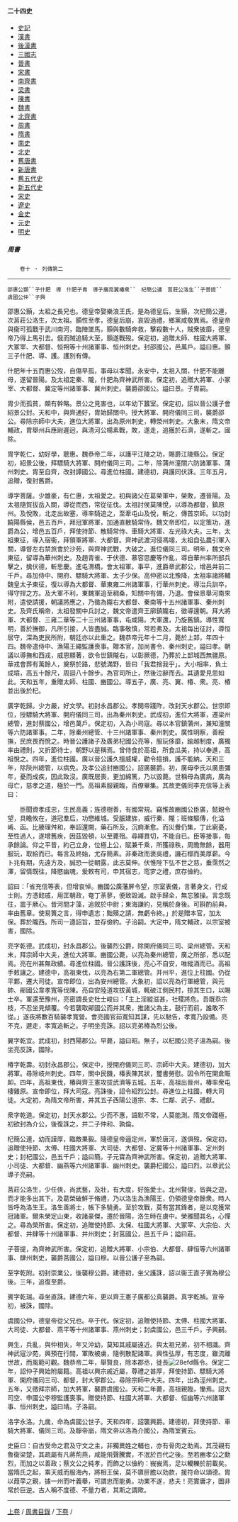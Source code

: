  



#### 二十四史

*   [史記](../a01/a01.md)
*   [漢書](../a02/a02.md)
*   [後漢書](../a03/a03.md)
*   [三國志](../a04/a04.md)
*   [晉書](../a05/a05.md)
*   [宋書](../a06/a06.md)
*   [南齊書](../a07/a07.md)
*   [梁書](../a08/a08.md)
*   [陳書](../a09/a09.md)
*   [魏書](../a10/a10.md)
*   [北齊書](../a11/a11.md)
*   [周書](../a12/a12.md)
*   [隋書](../a13/a13.md)
*   [南史](../a14/a14.md)
*   [北史](../a15/a15.md)
*   [舊唐書](../a16/a16.md)
*   [新唐書](../a17/a17.md)
*   [舊五代史](../a18/a18.md)
*   [新五代史](../a19/a19.md)
*   [宋史](../a20/a20.md)
*   [遼史](../a21/a21.md)
*   [金史](../a22/a22.md)
*   [元史](../a23/a23.md)
*   [明史](../a24/a24.md)


##### 周書
　　`卷十 ‧ 列傳第二`    

* * *

`邵惠公顥``子什肥　導　什肥子胄　導子廣亮翼椿衆``　杞簡公連　莒莊公洛生``子菩提``　虞國公仲``子興`    

邵惠公顥，太祖之長兄也。德皇帝娶樂浪王氏，是為德皇后。生顥，次杞簡公連，次莒莊公洛生，次太祖。顥性至孝，德皇后崩，哀毀過禮，鄉黨咸敬異焉。德皇帝與衞可孤戰于武川南河，臨陣墜馬，顥與數騎奔救，擊殺數十人，賊衆披靡，德皇帝乃得上馬引去。俄而賊追騎大至，顥遂戰歿。保定初，追贈太師、柱國大將軍、大冢宰、大都督、恒朔等十州諸軍事、恒州刺史。封邵國公，邑萬戶。謚曰惠。顥三子什肥、導、護。護別有傳。    

什肥年十五而惠公歿，自傷早孤，事母以孝聞。永安中，太祖入關，什肥不能離母，遂留晉陽。及太祖定秦、隴，什肥為齊神武所害。保定初，追贈大將軍、小冢宰、大都督、冀定等州諸軍事、冀州刺史。襲爵邵國公。謚曰景。子胄嗣。

胄少而孤貧，頗有幹略。景公之見害也，以年幼下蠶室。保定初，詔以晉公護子會紹景公封。天和中，與齊通好，胄始歸關中。授大將軍、開府儀同三司，襲爵邵公。尋除宗師中大夫，進位大將軍，出為原州刺史，轉滎州刺史。大象末，隋文帝輔政，胄舉州兵應尉遲迥，與清河公楊素戰，敗，遂走，追獲於石濟，遂斬之。國除。

胄字乾仁，幼好學，聰惠。魏恭帝二年，以護平江陵之功，賜爵江陵縣公。保定初，紹景公後，拜驃騎大將軍、開府儀同三司。二年，除蒲州潼關六防諸軍事、蒲州刺史。胄至自齊，改封譚國公。尋進位柱國。建德初，與護同伏誅。三年五月，追贈，復封舊爵。

導字菩薩。少雄豪，有仁惠，太祖愛之。初與諸父在葛榮軍中，榮敗，遷晉陽。及太祖隨賀拔岳入關，導從而西，常從征伐。太祖討侯莫陳悅，以導為都督，鎮原州。及悅敗，北走出故塞，導率騎追之，至牽屯山及悅，斬之，傳首京師。以功封饒陽縣侯，邑五百戶，拜冠軍將軍，加通直散騎常侍。魏文帝即位，以定策功，進爵為公，增邑五百戶，拜使持節、散騎常侍、車騎大將軍、左光祿大夫。三年，太祖東征，導入宿衞，拜領軍將軍、大都督。齊神武渡河侵馮翊，太祖自弘農引軍入關，導督左右禁旅會於沙苑，與齊神武戰，大破之。進位儀同三司。明年，魏文帝東征，留導為華州刺史。及趙青雀、于伏德、慕容思慶等作亂，導自華州率所部兵擊之，擒伏德，斬思慶。進屯渭橋，會太祖軍。事平，進爵章武郡公，增邑并前二千戶。尋加侍中、開府、驃騎大將軍、太子少保。高仲密以北豫降，太祖率諸將輔魏皇太子東征，復以導為大都督、華東雍二州諸軍事，行華州刺史。導治兵訓卒，得守捍之方。及大軍不利，東魏軍追至稠桑，知關中有備，乃退。會侯景舉河南來附，遣使請援，朝議將應之，乃徵為隴右大都督、秦南等十五州諸軍事、秦州刺史。及齊氏稱帝，太祖發關中兵討之，魏文帝遣齊王廓鎮隴右，徵導還朝。拜大將軍、大都督、三雍二華等二十三州諸軍事，屯咸陽。大軍還，乃旋舊鎮。導性寬明，善於撫御，凡所引接，人皆盡誠。臨事敬慎，常若弗及。太祖每出征討，導恒居守，深為吏民所附，朝廷亦以此重之。魏恭帝元年十二月，薨於上邽，年四十四。魏帝遣侍中、漁陽王繩監護喪事。贈本官，加尚書令、秦州刺史，謚曰孝。朝議以導撫和西戎，威恩顯著，欲令世鎮隴右，以彰厥德，乃葬於上邽城西無疆原。華戎會葬有萬餘人，奠祭於路，悲號滿野，皆曰「我君捨我乎」。大小相率，負土成墳，高五十餘尺，周迴八十餘步。為官司所止，然後泣辭而去。其遺愛見思如此。天和五年，重贈太師、柱國、豳國公。導五子，廣、亮、翼、椿、衆。亮、椿並出後於杞。

廣字乾歸。少方嚴，好文學。初封永昌郡公。孝閔帝踐阼，改封天水郡公。世宗即位，授驃騎大將軍、開府儀同三司，出為秦州刺史。武成初，進位大將軍，遷梁州總管，進封蔡國公，增邑萬戶。保定初，入為小司寇。尋以本官鎮蒲州，兼知潼關等六防諸軍事。二年，除秦州總管、十三州諸軍事、秦州刺史。廣性明察，善綏撫，民庶畏而悅之。時晉公護諸子及廣弟杞國公亮等，服玩侈靡，踰越制度，廣獨率由禮則，又折節待士，朝野以是稱焉。曾侍食於高祖，所食瓜美，持以奉進，高祖悅之。四年，進位柱國。廣以晉公護久擅威權，勸令挹損，護不能納。天和三年，除陝州總管，以病免。及孝公追封豳國公，詔廣襲爵。初，廣母李氏以廣患彌年，憂而成疾，因此致沒。廣既居喪，更加綿篤，乃以毀薨。世稱母為廣病，廣為母亡，慈孝之道，極於一門。高祖素服親臨，百僚畢集。其故吏儀同李充信等上表曰：

　　臣聞資孝成忠，生民高義；旌德樹善，有國常規。竊惟故豳國公臣廣，懿親令望，具瞻攸在，道冠羣后，功懋維城。受脤建旆，威行秦、隴；班條驅傳，化溢崤、函。比腠理舛和，奉詔還闕，藥石所及，沉痾漸愈。而災釁仍集，丁此窮憂，至性過人，遂增舊疾，因茲毀頓，以至薨殂。尋繹貫切，不能自已。臣等接事，每承餘論。仰之平昔，約己立身，位極上公，賦兼千乘，所獲祿秩，周贍無餘，器用服玩，取給而已。每言及終始，尤存簡素。非秦政而褒吳禮，譏石槨而美厚薪。今卜兆有期，先遠方及，誠恐一從朝露，此志莫伸。伏惟陛下弘不世之慈，垂霈然之澤，留情既往，降愍幽魂，爰敕有司，申其宿志，窀穸之禮，庶存儉約。

詔曰：「省充信等表，但增哀悼。豳國公廣藩屏令望，宗室表儀，言著身文，行成士則。方憑懿戚，用匡朝政，奄丁荼蓼，便致毀滅。啟手歸全，無忘雅操。言念既往，震于厥心。昔河間才藻，追敘於中尉；東海謙約，見稱於身後。可斟酌前典，率由舊章。使易簀之言，得申遺志；黜殯之請，無虧令終。」於是贈本官，加太保。葬於隴西。所司一遵詔旨，並存儉約。子洽嗣。大定中，隋文輔政，以宗室被害，國除。

亮字乾德。武成初，封永昌郡公。後襲烈公爵，除開府儀同三司、梁州總管。天和末，拜宗師中大夫，進位大將軍。豳國公薨，以亮為秦州總管，廣之所部，悉以配焉。亮在州甚無政績。尋進位柱國。晉公護誅後，亮心不自安，唯縱酒而已。高祖手敕讓之。建德中，高祖東伐，以亮為右第二軍總管。并州平，進位上柱國。仍從平鄴，遷大司徒。宣帝即位，出為安州總管。大象初，詔以亮為行軍總管，與元帥、鄖國公韋孝寬等伐陳。亮自安陸道攻拔黃城，輒破江側民村，掠其生口，以賜士卒。軍還至豫州，亮密謂長史杜士峻曰：「主上淫縱滋甚，社稷將危。吾既忝宗枝，不忍坐見傾覆。今若襲取鄖國公而并其衆，推諸父為主，鼓行而前，誰敢不從。」遂夜將數百騎襲孝寬營。會亮國官茹寬知其謀，先以馳告，孝寬乃設備。亮不克，遯走，孝寬追斬之。子明坐亮誅。詔以亮弟椿為烈公後。

翼字乾宜。武成初，封西陽郡公。早薨，謚曰昭。無子，以杞國公亮子溫為嗣。後坐亮反誅，國除。

椿字乾壽。初封永昌郡公。保定中，授開府儀同三司、宗師中大夫。建德初，加大將軍。尋除岐州刺史。四年，關中民饑，椿表陳其狀，璽書勞慰。因令所在開倉賑卹。四年，高祖東伐，椿與齊王憲攻拔武濟等五城。五年，高祖出晉州，椿率衆屯棲雞原。宣帝即位，拜大司寇。亮誅後，詔令紹烈公封。尋進位上柱國，轉大司徒。大定初，為隋文帝所害，并其五子西陽公道宗、本、仁鄰、武子、禮獻。

衆字乾道。保定初，封天水郡公。少而不惠，語默不常，人莫能測。隋文帝踐極，初欲封為介公，後復誅之，并二子仲和、孰倫。

杞簡公連，幼而謹厚，臨敵果毅。隨德皇帝逼定州，軍於唐河，遂俱歿。保定初，追贈使持節、太傅、柱國大將軍、大司徒、大都督、定冀等十州諸軍事、定州刺史；封杞國公，邑五千戶；謚曰簡。子元寶為齊神武所害。保定初，追贈大將軍、小司徒、大都督、幽燕等六州諸軍事、幽州刺史。襲爵杞國公，謚曰烈。以章武公導子亮嗣。

莒莊公洛生，少任俠，尚武藝，及壯，有大度，好施愛士。北州賢俊，皆與之遊，而才能多出其下。及葛榮破鮮于脩禮，乃以洛生為漁陽王，仍領德皇帝餘衆。時人皆呼為洛生王。洛生善將士，帳下多驍勇。至於攻戰，莫有當其鋒者，是以克獲常冠諸軍。爾朱榮定山東，收諸豪傑，遷於晉陽，洛生時在虜中。榮雅聞其名，心憚之。尋為榮所害。保定初，追贈使持節、太保、柱國大將軍、大冢宰、大宗伯、大都督、并肆等十州諸軍事、并州刺史；封莒國公，邑五千戶；謚曰莊。

子菩提，為齊神武所害。保定初，追贈大將軍、小宗伯、大都督、肆恒等六州諸軍事、肆州刺史，襲爵莒國公，謚曰穆。以晉公護子至為嗣。

至字乾附。初封崇業公，後襲穆公爵。建德初，坐父護誅，詔以衞王直子賓為穆公後。三年，追復至爵。

賓字乾瑞。尋坐直誅。建德六年，更以齊王憲子廣都公真襲爵。真字乾禎。宣帝初，被誅，國除。

虞國公仲，德皇帝從父兄也。卒于代。保定初，追贈使持節、太傅、柱國大將軍、大司徒、大都督、燕平等十州諸軍事、燕州刺史；封虞國公，邑三千戶。子興嗣。

興生，兵亂，與仲相失，年又沖幼，莫知其戚屬遠近。與太祖兄弟，初不相識。齊神武寇沙苑，興預在行間，軍敗被虜，隨例散配諸軍。興性弘厚，有志度，雖流離世故，而風範可觀。魏恭帝二年，舉賢良，除本郡丞，徙長![28efd](../../imgs/28efd.gif)縣令。保定二年，詔仲子興始附屬籍。高祖以興宗戚近屬，尊禮之甚厚，拜使持節、驃騎大將軍、開府儀同三司、都督，封大寧郡公。尋除宗師中大夫。四年，出為涇州刺史。五年，又徵拜宗師，加大將軍，襲爵虞國公。天和二年薨，高祖親臨，慟焉。詔大司空、申國公李穆監護喪事。贈使持節、柱國大將軍、大都督、恒幽等六州諸軍事、恒州刺史，謚曰靖。子洛嗣。

洛字永洛。九歲，命為虞國公世子。天和四年，詔襲興爵。建德初，拜使持節、車騎大將軍、儀同三司。及靜帝崩，隋文帝以洛為介國公，為隋室賓云。

史臣曰：自古受命之君及守文之主，非獨異姓之輔也，亦有骨肉之助焉。其茂親有魯衞梁楚，其疏屬有凡蔣荊燕，咸能飛聲騰實，不泯於百代之後。至若豳孝公之勳烈，而加之以善政；蔡文公之純孝，而飾之以儉約：峩峩焉，足以轥轢於前載矣。當隋氏之起，乘天威而服海內，將相王侯，莫不隳肝膽以効款，援符命以頌德。胄以葭莩之親，據一州而叶義舉，可謂忠而能勇。功業不遂，悲夫！亮實庸才，圖非常於巨逆。古人稱不度德、不量力者，其斯之謂歟。

* * *

 [上卷](009.md) /  [周書目錄](a12.md) / [下卷](011.md) /			  

    